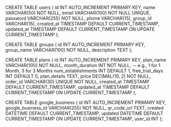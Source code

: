 CREATE TABLE users (
    id INT AUTO_INCREMENT PRIMARY KEY,
    name VARCHAR(50) NOT NULL,
    email VARCHAR(100) NOT NULL UNIQUE,
    password VARCHAR(255) NOT NULL,
    phone VARCHAR(15),
    group_id VARCHAR(15),
    created_at TIMESTAMP DEFAULT CURRENT_TIMESTAMP,
    updated_at TIMESTAMP DEFAULT CURRENT_TIMESTAMP ON UPDATE CURRENT_TIMESTAMP
);

CREATE TABLE groups (
    id INT AUTO_INCREMENT PRIMARY KEY,
    group_name VARCHAR(100) NOT NULL,
    description TEXT
);
    

CREATE TABLE plans (
    id INT AUTO_INCREMENT PRIMARY KEY,
    plan_name VARCHAR(100) NOT NULL,
    month_duration INT NOT NULL, -- e.g., 1 for 1 Month, 3 for 3 Months
    num_establishments INT DEFAULT 1,
    free_trial_days INT DEFAULT 0,
    plan_details TEXT,
    price DECIMAL(10, 2) NOT NULL,
    order_id VARCHAR(30) UNIQUE NOT NULL,
    created_at TIMESTAMP DEFAULT CURRENT_TIMESTAMP,
    updated_at TIMESTAMP DEFAULT CURRENT_TIMESTAMP ON UPDATE CURRENT_TIMESTAMP
);

CREATE TABLE google_business (
    id INT AUTO_INCREMENT PRIMARY KEY,
    google_business_id VARCHAR(255) NOT NULL,
    qr_code_url TEXT,
    created DATETIME DEFAULT CURRENT_TIMESTAMP,
    updated DATETIME DEFAULT CURRENT_TIMESTAMP ON UPDATE CURRENT_TIMESTAMP,
    user_id INT
);
